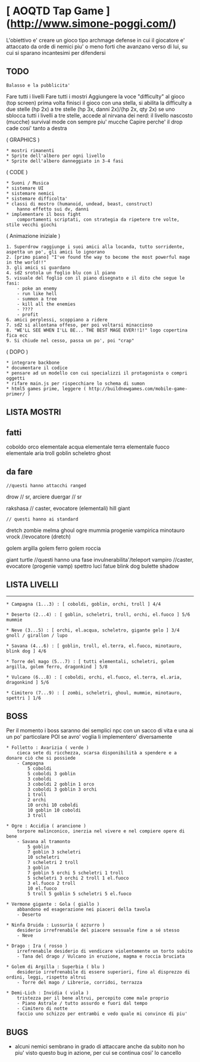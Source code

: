 # [ AOQTD Tap Game ] (http://www.simone-poggi.com/)

L'obiettivo e' creare un gioco tipo archmage defense in cui il giocatore e' attaccato da orde di nemici 
piu' o meno forti che avanzano verso di lui, su cui si sparano incantesimi per difendersi

## TODO
    
    Balasso e la pubblicita'

Fare tutti i livelli
Fare tutti i mostri
Aggiungere la voce "difficulty" al gioco (top screen)
    prima volta finisci il gioco con una stella, si abilita la difficulty
    a due stelle (hp 2x)
    a tre stelle (hp 3x, danni 2x)/(hp 2x, qty 2x)
    se uno sblocca tutti i livelli a tre stelle, accede al nirvana dei nerd: 
        il livello nascosto (mucche)
        survival mode con sempre piu' mucche
Capire perche' il drop cade cosi' tanto a destra

( GRAPHICS )

	* mostri rimanenti
	* Sprite dell'albero per ogni livello
	* Sprite dell'albero danneggiato in 3-4 fasi

( CODE )

	* Suoni / Musica
    * sistemare UI
    * sistemare nemici
    * sistemare difficolta'
	* classi di mostro (humanoid, undead, beast, construct)
		hanno effetto sui dv, danni
	* implementare il boss fight
		comportamenti scriptati, con strategia da ripetere tre volte, stile vecchi giochi	

( Animazione iniziale )
	
	1. Superdrow raggiunge i suoi amici alla locanda, tutto sorridente, aspetta un po', gli amici lo ignorano
	2. [primo piano] "I've found the way to become the most powerful mage in the world!!"
	3. gli amici si guardano
	4. sd2 srotola un foglio blu con il piano
	5. visuale del foglio con il piano disegnato e il dito che segue le fasi:
	    - poke an enemy
	    - run like hell
	    - summon a tree
	    - kill all the enemies
	    - ????
	    - profit
	6. amici perplessi, scoppiano a ridere
	7. sd2 si allontana offeso, per poi voltarsi minaccioso
	8. "WE'LL SEE WHEN I'LL BE... THE BEST MAGE EVER!!1!" logo copertina fica ecc
	9. Si chiude nel cesso, passa un po', poi "crap"

( DOPO )

    * integrare backbone
	* documentare il codice
	* pensare ad un modello con cui specializzi il protagonista o compri oggetti
	* rifare main.js per rispecchiare lo schema di sumon
	* html5 games prime, leggere ( http://buildnewgames.com/mobile-game-primer/ )


## LISTA MOSTRI
fatti
---------------------------------------
coboldo
orco
elementale acqua
elementale terra
elementale fuoco
elementale aria
troll
goblin
scheletro
ghost

da fare
---------------------------------------
    //questi hanno attacchi ranged

drow        // sr, arciere
duergar     // sr

rakshasa    // caster, evocatore (elementali)
hill giant

    // questi hanno ai standard
dretch
zombie
melma
ghoul
ogre
mummia
progenie vampirica
minotauro
vrock           //evocatore (dretch)

golem argilla
golem ferro
golem roccia

giant turtle    //questi hanno una fase invulnerabilita'/teleport
vampiro         //caster, evocatore (progenie vamp)
spettro
luci fatue
blink dog
bulette
shadow

## LISTA LIVELLI

---------------------------------------
	* Campagna (1...3) : [ coboldi, goblin, orchi, troll ] 4/4

	* Deserto (2...4) : [ goblin, scheletri, troll, orchi, el.fuoco ] 5/6  mummie
		
	* Neve (3...5) : [ orchi, el.acqua, scheletro, gigante gelo ] 3/4  gnoll / girallon / lupo
		
	* Savana (4...6) : [ goblin, troll, el.terra, el.fuoco, minotauro, blink dog ] 4/6
		
	* Torre del mago (5...7) : [ tutti elementali, scheletri, golem argilla, golem ferro, dragonkind ] 5/8
	
	* Vulcano (6...8) : [ coboldi, orchi, el.fuoco, el.terra, el.aria, dragonkind ] 5/6
	
	* Cimitero (7...9) : [ zombi, scheletri, ghoul, mummie, minotauro, spettri ] 1/6

## BOSS	

Per il momento i boss saranno dei semplici npc con un sacco di vita e una ai un po' particolare
POI se avro' voglia li implementero' diversamente

    * Folletto : Avarizia ( verde )
	    cieca sete di ricchezza, scarsa disponibilità a spendere e a donare ciò che si possiede
	    - Campagna	    
    	    5 coboldi
    		5 coboldi 3 goblin
    		3 coboldi
    		3 coboldi 2 goblin 1 orco
    		3 coboldi 3 goblin 3 orchi
    		1 troll
    		2 orchi
    		10 orchi 10 coboldi
    		10 goblin 10 coboldi
    		3 troll

	* Ogre : Accidia ( arancione )
        torpore malinconico, inerzia nel vivere e nel compiere opere di bene
		- Savana al tramonto
    		5 goblin
    		7 goblin 3 scheletri
    		10 scheletri
    		7 scheletri 2 troll
    		3 goblin
    		7 goblin 5 orchi 5 scheletri 1 troll
    		5 scheletri 3 orchi 2 troll 1 el.fuoco
    		3 el.fuoco 2 troll
    		10 el.fuoco
    		5 troll 5 goblin 5 scheletri 5 el.fuoco 

	* Vermone gigante : Gola ( giallo )
	    abbandono ed esagerazione nei piaceri della tavola
		- Deserto

	* Ninfa Druida : Lussuria ( azzurro )
		desiderio irrefrenabile del piacere sessuale fine a sé stesso
		- Neve	

	* Drago : Ira ( rosso )
		irrefrenabile desiderio di vendicare violentemente un torto subito
		- Tana del drago / Vulcano in eruzione, magma e roccia bruciata

	* Golem di Argilla : Superbia ( blu )
		desiderio irrefrenabile di essere superiori, fino al disprezzo di ordini, leggi, rispetto altrui
		- Torre del mago / Librerie, corridoi, terrazza

	* Demi-Lich : Invidia ( viola )
		tristezza per il bene altrui, percepito come male proprio
		- Piano Astrale / tutto assurdo e fuori dal tempo
		- Cimitero di notte
		faccio uno schizzo per entrambi e vedo quale mi convince di piu'
		

## BUGS

* alcuni nemici sembrano in grado di attaccare anche da subito
    non ho piu' visto questo bug in azione, per cui se continua cosi' lo cancello